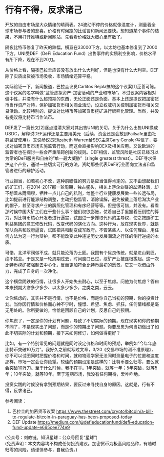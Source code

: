 # 行有不得，反求诸己

开放的自由市场是大众情绪的晴雨表。24波动不停的价格就像温度计，测量着全球市场参与者的悲喜。价格有时候跑的比谣言和新闻还要快。想知道某个事件的结果，不用打开推特或新闻网站，先看看价格就大概心里有数了。

隔夜比特币修复了昨天的跌幅，横亘在33000下方。以太坊也基本修复到了2000下方。UNI受DEF（DeFi Education Fund）出售事件的实质利空影响，价格水平有所下降，现在不到20刀。

从价格上看，隔夜巴拉圭应该没有放出什么大利好，但是也没有什么大利空。DEF除了实质出货被市场吸收，市场情绪还算平稳。

实际验证一下，新闻报道，巴拉圭议员Carlitos Rejala搞的这个议案[1]乏善可陈。这个议案的名字叫做“监管虚拟资产-加密活动的产业和市场”。不过议案内容相对偏中性，并没有什么超预期的东西，无论正面还是负面。基本上还是提议把加密货币当作资产对待，保护加密货币相关商业活动，设立权威机关控制加密货币相关交易活动。比较特别的，提议对比特币等加密货币挖矿进行牌照化管理。当然，并没有提议将比特币当作法币。

DEF发了一篇长文[2]逐点澄清大家对其出售UNI的关切。关于为什么出售UNI换成USDC，解释说DEF运作还是主要用美元（后续，资金还是会放到Failsafe里由社群监督使用）。又说参议员Elizabeth Warren给SEC主席Gary Gensler写信了，要求对加密货币市场实施监管行动，而这会直接影响DEX及相关应用。又说欧洲的监管者也在探讨一些会严重阻碍创新的规则。DEF相信，监管风险是社区已经习以为常的DeFi服务和自由的“单一最大威胁”（single greatest threat）。DEF寻求保护这个产业，通过一些切实可行的方法，资助那些代表DeFi行业面向立法者和监管者进行的辩护活动。

行业担当，如若初心不改，这种前瞻性的努力是应当值得肯定的。又不由想起我们的矿工们，在2014-2017那一轮周期，独占鳌头，相关上游企业赚的盆满钵满，却不想着未雨绸缪，牺牲一点儿自己的私利，给整个行业健康发展做一些长远布局，比如提前进行能源结构调整，主动拥抱监管，消除误解，避免被戴上落后淘汰产业的帽子，甚至寻求产业的牌照化管理和有序经营等等。但是很可惜，并没有。看看那时候中国大矿工们在干些什么事？他们权欲膨胀，仗着自己手里握着压倒性的算力，对比特币核心开发者进行逼宫，试图进一步攫取代码的主导权，使之按照矿工利益集团的意志修改代码，改变代码的演化方向。这种行为，放在现实世界，就是军队向共和政府逼宫，试图把共和制变成军政府。不管某些人、以任何理由、用任何方法为这一行为辩护，都不能改变此种违逆历史发展潮流之行径的倒行逆施的本质。

可惜，北洋军阀做不成，就只能沦落为土匪。我国有个优良传统，就是进山剿匪，绝不姑息。于是又是一轮周期过去，时间窗口已过，挖矿产业被连根拔起。这一次比特币挖矿被强制去中心化，反而更加符合比特币最初的愿景。它又一次借由外力，完成了自身的一次净化。

这个横盘阴跌的行情，让很多人开始失去耐心，以至于焦虑。问他为何焦虑？答曰本来预期大饼多少多少、以太多少多少，之类之类，云云。

让你焦虑的，其实并不是行情，也不是价格，而是你自己当初的预期，你的投资计划。当你因行情和价格而心神不宁时，憧憬、希望、焦虑、抓狂，任何情绪都是毫无用处的。你所要做的，恰恰是回顾自己的计划，反思自己的预期。

你焦虑了，一定是你的计划有问题，导致了不切实际的预期。现在现实和你的预期不同了，不是现实出了问题，而是你的预期出了问题。你要反思为何当初做出了如此不切实际的计划和预期，接下来如何修订，如何做得更好？

比如，有一个特别常见的问题就是同时设定价格和时间的预期，举例如“今年年底比特币突破10万刀”。我好久之前就写过文章，3/20《交易市场的测不准原理》，你不可以试图同时把握价格和时间，就和物理学家无法同时测量电子的位置和速度那样。市场一定会让你绝望。较佳的预期设定是这样的：比特币要么归零，要么就会突破10万刀。至于什么时候，我不在乎。1年突破，就等一年；5年突破，就等5年；10年突破，就等10年。至于短期市场，我没有任何期待，爱咋咋地。

投资实践的时候没有拿到预期结果，要反过来寻找自身的原因。这就是，行有不得，反求诸己。

参考阅读：
1. 巴拉圭的加密货币议案 https://www.thestreet.com/crypto/bitcoin/a-bill-to-regulate-bitcoin-in-paraguay-has-been-proposed-today
2. DEF Update https://medium.com/@defieducationfund/defi-education-fund-update-e665cee774e9

(公众号：刘教链。知识星球：公众号回复“星球”) \
(免责声明：本文内容均不构成任何投资建议。加密货币为极高风险品种，有随时归零的风险，请谨慎参与，自我负责。)
